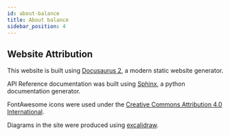 ```yaml
---
id: about-balance
title: About balance
sidebar_position: 4
---
```


## Website Attribution

This website is built using [Docusaurus 2](https://docusaurus.io/), a modern static website generator.

API Reference documentation was built using [Sphinx](https://www.sphinx-doc.org/en/master/index.html), a python documentation generator.

FontAwesome icons were used under the
[Creative Commons Attribution 4.0 International](https://fontawesome.com/license/free).

Diagrams in the site were produced using [excalidraw](https://excalidraw.com/).
